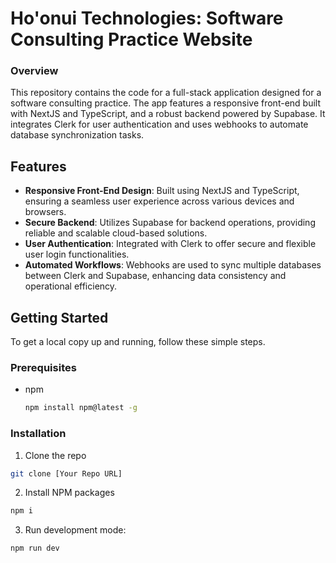 # Ho'onui Technologies: Software Consulting Practice Website

### Overview
This repository contains the code for a full-stack application designed for a software consulting practice. The app features a responsive front-end built with NextJS and TypeScript, and a robust backend powered by Supabase. It integrates Clerk for user authentication and uses webhooks to automate database synchronization tasks.

## Features
- **Responsive Front-End Design**: Built using NextJS and TypeScript, ensuring a seamless user experience across various devices and browsers.
- **Secure Backend**: Utilizes Supabase for backend operations, providing reliable and scalable cloud-based solutions.
- **User Authentication**: Integrated with Clerk to offer secure and flexible user login functionalities.
- **Automated Workflows**: Webhooks are used to sync multiple databases between Clerk and Supabase, enhancing data consistency and operational efficiency.

## Getting Started
To get a local copy up and running, follow these simple steps.

### Prerequisites
- npm
  ```sh
  npm install npm@latest -g
  ```

### Installation
1. Clone the repo
  ```sh
  git clone [Your Repo URL]
  ```
2. Install NPM packages
  ```sh
  npm i 
  ```
3. Run development mode:
  ```sh
  npm run dev
  ```

